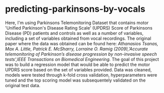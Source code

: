 # predicting-parkinsons-by-vocals

Here, I'm using Parkinsons Telemonitoring Dataset that contains motor 'Unified Parkinson's Disease Rating Scale' (UPDRS) Score of Parkinsons Disease (PD) patients and controls as well as a number of variables, including a set of variables obtained from vocal recordings. The original paper where the data was obtained can be found here: _Athanasios Tsanas, Max A. Little, Patrick E. McSharry, Lorraine O. Ramig (2009),'Accurate telemonitoring of Parkinson’s disease progression by non-invasive speech tests',IEEE Transactions on Biomedical Engineering._ 
The goal of this project was to build a regression model that would be able to predict the motor UPDRS score based on the set of variables provided. Data was cleaned, models were tested through k-fold cross validation, hyperparameters were tuned and the top scoring model was subsequentely validated on the original test data. 
